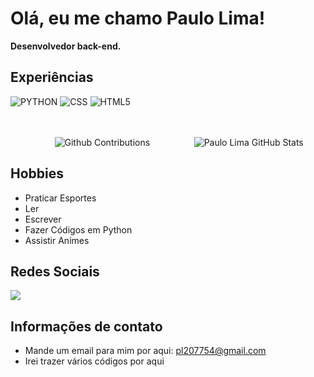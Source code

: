 # Olá, eu me chamo Paulo Lima!
**Desenvolvedor back-end.**

## Experiências
![PYTHON](https://img.shields.io/badge/-PYTHON-000?style=flat&logo=PYTHON&logoColor=9644F4)
![CSS](https://img.shields.io/badge/-CSS-000?style=flat&logo=CSS3&logoColor=9644F4)
![HTML5](https://img.shields.io/badge/-HTML-000?style=flat&logo=HTML5&logoColor=9644F4)

<br>
<br> 

<div align="left" style="display:flex; justify-content: space-evenly;">
    <a href="https://github.com/PauloLimaj/"></a>
    <img alt="Github Contributions" src="https://github-readme-streak-stats.herokuapp.com/?user=PauloLimaj&theme=midnight-purple&hide_border=true&locale=pt-br" title="Github Contributions"/>
    <br>
    <img alt="Paulo Lima GitHub Stats" src="https://github-readme-stats.vercel.app/api?username=PauloLimaj&theme=midnight-purple&show_icons=true&hide_border=true&locale=pt-br&rank_icon=github" title="Paulo Lima Status Github"/>
</div>


## Hobbies
  - Praticar Esportes
  - Ler
  - Escrever
  - Fazer Códigos em Python
  - Assistir Animes

## Redes Sociais
<div style="display:inline_block">
    <a href="http://www.instagram.com/crosspaulo4/" target=""_blank><img src="https://img.shields.io/badge/-Instagram-%23E4405F?style=for-the-badge&logo=instagram&logoColor=white" target=" _blank"></a>
</div>

## Informações de contato
 - Mande um email para mim por aqui: pl207754@gmail.com
 - Irei trazer vários códigos por aqui

 <br>


